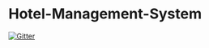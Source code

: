 # Hotel-Management-System

[![Gitter](https://badges.gitter.im/Join%20Chat.svg)](https://gitter.im/snoobvn/Hotel-Management-System?utm_source=badge&utm_medium=badge&utm_campaign=pr-badge&utm_content=badge)